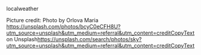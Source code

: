 localweather

Picture credit: Photo by Orlova Maria <link>https://unsplash.com/photos/bcyC0eCFH8U?utm_source=unsplash&utm_medium=referral&utm_content=creditCopyText</link> on Unsplash<link>https://unsplash.com/search/photos/sky?utm_source=unsplash&utm_medium=referral&utm_content=creditCopyText</link>
